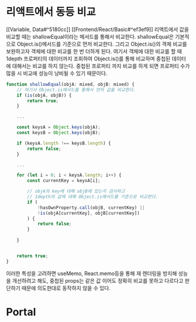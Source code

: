 # 리액트에서 동등 비교
[[Variable, Data#^5180cc]]
[[Frontend/React/Basic#^ef3ef9]]
리액트에서 값을 비교할 때는 shallowEqual이라는 메서드를 통해서 비교한다.
shallowEqual은 기본적으로 Object.is()메서드를 기준으로 먼저 비교한다.
그리고 Object.is()의 객체 비교를 보완하고자 객체에 대한 비교를 한 번 더하게 된다. 
여기서 객체에 대한 비교를 할 때 1depth 프로퍼티의 데이터까지 조회하여 Object.is()를 통해 비교하며 중첩된 데이터에 대해서는 비교를 하지 않는다.
중첩된 프로퍼티 까지 비교를 하게 되면 프로퍼티 수가 많을 시 비교에 성능이 낭비될 수 있기 때문이다.
```ts
function shallowEqual(objA: mixed, objB: mixed) {
	// 여기서 Object.is메서드를 통해서 먼저 값을 비교한다.
	if (is(objA, objB)) {
		return true;
	}

	...

	const keysA = Object.keys(objA);
	const keysB = Object.keys(objB);

	if (keysA.length !== keysB.length) {
		return false;
	}

	...

	for (let i = 0; i < keysA.length; i++) {
		const currentKey = keysA[i];

		// objA의 key에 대해 objB에 있는지 검사하고
		// 1depth의 값에 대해 Object.is메서드를 기준으로 비교한다.
		if (
			!hasOwnProperty.call(objB, currentKey) ||
			!is(objA[currentKey], objB[currentKey])
		) {
			return false;
		}
	
	}


	return true;
}
```

 이러한 특성을 고려하면 useMemo, React.memo등을 통해 재 렌더링을 방지해 성능을 개선하려고 해도, 중첩된 props는 같은 값 이어도 정확히 비교를 못하고 다르다고 판단하기 때문에 의도한대로 동작하지 않을 수 있다.


# Portal